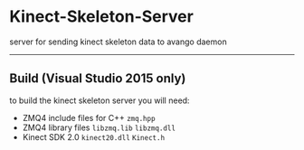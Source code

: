 # Kinect-Skeleton-Server
server for sending kinect skeleton data to avango daemon

---
Build (Visual Studio 2015 only)
---
to build the kinect skeleton server you will need:
 - ZMQ4 include files for C++ `zmq.hpp`
 - ZMQ4 library files `libzmq.lib` `libzmq.dll`
 - Kinect SDK 2.0 `kinect20.dll` `Kinect.h`